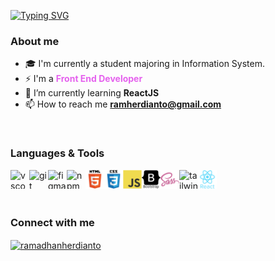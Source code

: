 
[![Typing SVG](https://readme-typing-svg.herokuapp.com?size=40&duration=3000&color=E561EE&left=true&vLeft=true&multiline=true&width=1100&height=80&lines=Hi+%F0%9F%91%8B%2C+I'm+Ramadhan+Herdianto)](https://git.io/typing-svg)
<br/>

<h3 align="left">About me</h3>

- 🎓 I'm currently a student majoring in Information System.
- ⚡ I'm a **<span style="color: #E561EE" >Front End Developer</span>**
- 📖 I’m currently learning **ReactJS**
- 📫 How to reach me **ramherdianto@gmail.com**
<br/>

<h3 align="left">Languages & Tools</h3>
<img height="30px" width="30px" align="left" src="https://user-images.githubusercontent.com/83576172/163422867-804433e7-b0a8-4371-88ec-bf77b6f99d17.png" alt="vscode" />
<img height="30px" width="30px" align="left" src="https://www.vectorlogo.zone/logos/git-scm/git-scm-icon.svg" alt="git" />
<img height="30px" width="30px" align="left" src="https://www.vectorlogo.zone/logos/figma/figma-icon.svg" alt="figma" />
<img height="30px" width="30px" align="left" src="https://user-images.githubusercontent.com/79355239/151290690-197d5ed7-a766-4664-a138-062e6ecd56d1.svg" alt="npm" />
<img height="30px" width="30px" align="left" src="https://raw.githubusercontent.com/devicons/devicon/master/icons/html5/html5-original-wordmark.svg" alt="html5" />
<img height="30px" width="30px" align="left" src="https://raw.githubusercontent.com/devicons/devicon/master/icons/css3/css3-original-wordmark.svg" alt="css3" />
<img height="30px" width="30px" align="left" src="https://raw.githubusercontent.com/devicons/devicon/master/icons/javascript/javascript-original.svg" alt="javascript" />
<img height="30px" width="30px" align="left" src="https://raw.githubusercontent.com/devicons/devicon/master/icons/bootstrap/bootstrap-plain-wordmark.svg" alt="bootstrap" />
<img height="30px" width="30px" align="left" src="https://raw.githubusercontent.com/devicons/devicon/master/icons/sass/sass-original.svg" alt="sass" />
<img height="30px" width="30px" align="left" src="https://www.vectorlogo.zone/logos/tailwindcss/tailwindcss-icon.svg" alt="tailwind" />
<img height="30px" width="30px" align="left" src="https://raw.githubusercontent.com/devicons/devicon/master/icons/react/react-original-wordmark.svg" alt="react.js" />

<br/>
<br/>
<br/>

<h3 align="left">Connect with me</h3>
<a href="https://linkedin.com/in/ramadhanherdianto" target="blank"><img align="center" src="https://raw.githubusercontent.com/rahuldkjain/github-profile-readme-generator/master/src/images/icons/Social/linked-in-alt.svg" alt="ramadhanherdianto" height="25px" width="25px" /></a>

